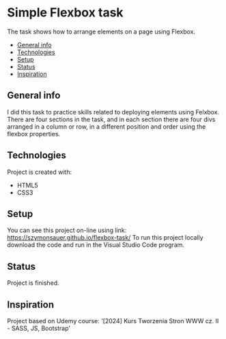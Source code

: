 # Simple Flexbox task
The task shows how to arrange elements on a page using Flexbox.

* [General info](#general-info)
* [Technologies](#technologies)
* [Setup](#setup)
* [Status](#status)
* [Inspiration](#inspiration)

## General info
I did this task to practice skills related to deploying elements using Felxbox. 
There are four sections in the task, and in each section there are four divs arranged in a column or row, in a different position and order using the flexbox properties. 

## Technologies
Project is created with:
* HTML5
* CSS3

## Setup
You can see this project on-line using link: https://szymonsauer.github.io/flexbox-task/
To run this project locally download the code and run in the Visual Studio Code program. 

## Status
Project is finished.

## Inspiration
Project based on Udemy course: '[2024] Kurs Tworzenia Stron WWW cz. II - SASS, JS, Bootstrap'
